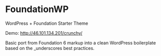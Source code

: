 # FoundationWP

WordPress + Foundation Starter Theme

Demo: http://46.101.134.201/crunchy/

Basic port from Foundation 6 markup into a clean WordPress boilerplate based on the _underscores best practices.